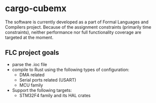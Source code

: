 # cargo-cubemx

The software is currently developed as a part of Formal Languages and Compilers
project. Because of the assignment constraints (primarily time constraints), neither performance nor full
functionality coverage are targeted at the moment.

## FLC project goals

* parse the .ioc file
* compile to Rust using the following types of configuration:
  * DMA related
  * Serial ports related (USART)
  * MCU family
* Support the following targets:
  * STM32F4 family and its HAL crates